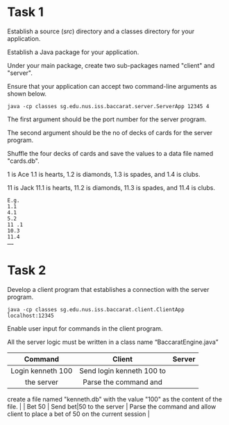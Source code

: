 # Task 1
Establish a source (*src*) directory and a classes directory for your application.

Establish a Java package for your application.

Under your main package, create two sub-packages named "client" and "server".

Ensure that your application can accept two command-line arguments as shown
below.

    java -cp classes sg.edu.nus.iss.baccarat.server.ServerApp 12345 4

The first argument should be the port number for the server program.

The second argument should be the no of decks of cards for the server program.

Shuffle the four decks of cards and save the values to a data file named "cards.db".

1 is Ace 1.1 is hearts, 1.2 is diamonds, 1.3 is spades, and 1.4 is clubs.

11 is Jack 11.1 is hearts, 11.2 is diamonds, 11.3 is spades, and 11.4 is clubs.

    E.g.
    1.1
    4.1
    5.2
    11 .1
    10.3
    11.4
    ……

# Task 2
Develop a client program that establishes a connection with the server program.

    java -cp classes sg.edu.nus.iss.baccarat.client.ClientApp localhost:12345

Enable user input for commands in the client program.

All the server logic must be written in a class name “BaccaratEngine.java”

| Command   | Client | Server |
| :-------: | :----: | :----: |
| Login kenneth 100     | Send login kenneth 100 to
the server        | Parse the command and
create a file named
"kenneth.db" with the
value "100" as the content
of the file.     |
| Bet 50     | Send bet|50 to the server         | Parse the command and
allow client to place a bet
of 50 on the current
session     |